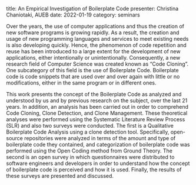 title: An Empirical Investigation of Boilerplate Code
presenter: Christina Chaniotaki, AUEB
date: 2022-01-19
category: seminars

Over the years, the use of computer applications and thus the creation of new software programs is growing rapidly. As a result, the creation and usage of new programming languages and services to meet existing needs is also developing quickly. Hence, the phenomenon of code repetition and reuse has been introduced to a large extent for the development of new applications, either intentionally or unintentionally. Consequently, a new research field of Computer Science was created known as “Code Cloning”. One subcategory of this field is the use of Boilerplate Code. Boilerplate code is code snippets that are used over and over again with little or no modifications, either in the same program or in different ones.

This work presents the concept of the Boilerplate Code as analyzed and understood by us and by previous research on the subject, over the last 21 years. In addition, an analysis has been carried out in order to comprehend Code Cloning, Clone Detection, and Clone Management. These theoretical analyses were performed using the Systematic Literature Review Process (SLR) and also two surveys were conducted. The first is a Qualitative Boilerplate Code Analysis using a clone detection tool. Specifically, open-source repositories were analyzed in terms of the amount and type of boilerplate code they contained, and categorization of boilerplate code was performed using the Open Coding method from Ground Theory. The second is an open survey in which questionnaires were distributed to software engineers and developers in order to understand how the concept of boilerplate code is perceived and how it is used. Finally, the results of these surveys are presented and discussed.
